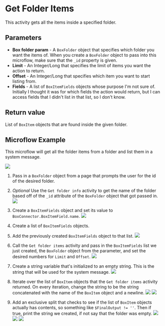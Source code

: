 # Get Folder Items

This activity gets all the items inside a specified folder.

## Parameters

* **Box folder param** - A `BoxFolder` object that specifies which folder you want the items of. When you create a `BoxFolder` object to pass into this microflow, make sure that the `_id` property is given.
* **Limit** - An Integer/Long that specifies the limit of items you want the action to return.
* **Offset** - An Integer/Long that specifies which item you want to start listing from.
* **Fields** - A list of `BoxItemFields` objects whose purpose I'm not sure of. Initially I thought it was for which fields the action would return, but I can access fields that I didn't list in that list, so I don't know.

## Return value

List of `BoxItem` objects that are found inside the given folder.

## Microflow Example

This microflow will get all the folder items from a folder and list them in a system message.

![](../../res/folder/get-folder-items/microflow.png)

1) Pass in a `BoxFolder` object from a page that prompts the user for the id of the desired folder.

2) _Optional_ Use the `Get folder info` activity to get the name of the folder based off of the `_id` attribute of the `BoxFolder` object that got passed in.
![](../../res/folder/get-folder-items/02-get-folder-info.png)

3) Create a `BoxItemFields` object and set its value to `BoxConnector.BoxItemField.name`.
![](../../res/folder/get-folder-items/03-create-box-field-items.png)

4) Create a list of `BoxItemFields` objects.

5) Add the previously created `BoxItemFields` object to that list.
![](../../res/folder/get-folder-items/05-add-to-list.png)

6) Call the `Get folder items` activity and pass in the `BoxItemFields` list we just created, the `BoxFolder` object from the parameter, and set the desired numbers for `Limit` and `Offset`.
![](../../res/folder/get-folder-items/06-get-folder-items.png)

7) Create a string variable that's initialized to an empty string. This is the string that will be used for the system message.
![](../../res/folder/get-folder-items/07-create-variable.png)

8) Iterate over the list of `BoxItem` objects that the `Get folder items` activity returned. On every iteration, change the string to be the string concatenated with the name of the `BoxItem` object and a newline.
![](../../res/folder/get-folder-items/08-loop.png)
![](../../res/folder/get-folder-items/08-change-variable.png)

9) Add an exclusive split that checks to see if the list of `BoxItem` objects actually has contents, so something like `$FinalOutput != ''`. Then if true, print the string we created, if not say that the folder was empty.
![](../../res/folder/get-folder-items/09-exclusive-split.png)
![](../../res/folder/get-folder-items/09-message-true.png)
![](../../res/folder/get-folder-items/09-message-false.png)
